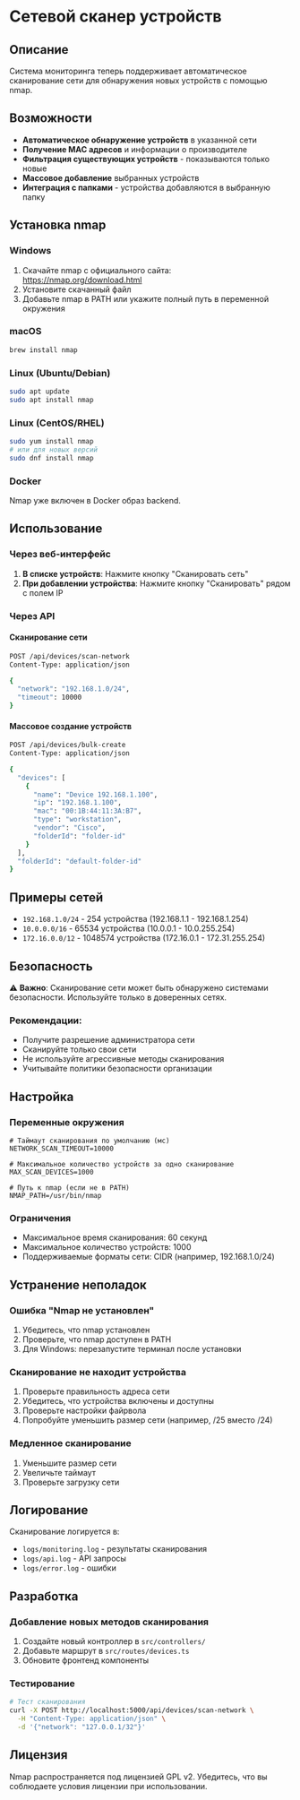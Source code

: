 # Сетевой сканер устройств

## Описание

Система мониторинга теперь поддерживает автоматическое сканирование сети для обнаружения новых устройств с помощью nmap.

## Возможности

- **Автоматическое обнаружение устройств** в указанной сети
- **Получение MAC адресов** и информации о производителе
- **Фильтрация существующих устройств** - показываются только новые
- **Массовое добавление** выбранных устройств
- **Интеграция с папками** - устройства добавляются в выбранную папку

## Установка nmap

### Windows

1. Скачайте nmap с официального сайта: https://nmap.org/download.html
2. Установите скачанный файл
3. Добавьте nmap в PATH или укажите полный путь в переменной окружения

### macOS

```bash
brew install nmap
```

### Linux (Ubuntu/Debian)

```bash
sudo apt update
sudo apt install nmap
```

### Linux (CentOS/RHEL)

```bash
sudo yum install nmap
# или для новых версий
sudo dnf install nmap
```

### Docker

Nmap уже включен в Docker образ backend.

## Использование

### Через веб-интерфейс

1. **В списке устройств**: Нажмите кнопку "Сканировать сеть"
2. **При добавлении устройства**: Нажмите кнопку "Сканировать" рядом с полем IP

### Через API

#### Сканирование сети

```bash
POST /api/devices/scan-network
Content-Type: application/json

{
  "network": "192.168.1.0/24",
  "timeout": 10000
}
```

#### Массовое создание устройств

```bash
POST /api/devices/bulk-create
Content-Type: application/json

{
  "devices": [
    {
      "name": "Device 192.168.1.100",
      "ip": "192.168.1.100",
      "mac": "00:1B:44:11:3A:B7",
      "type": "workstation",
      "vendor": "Cisco",
      "folderId": "folder-id"
    }
  ],
  "folderId": "default-folder-id"
}
```

## Примеры сетей

- `192.168.1.0/24` - 254 устройства (192.168.1.1 - 192.168.1.254)
- `10.0.0.0/16` - 65534 устройства (10.0.0.1 - 10.0.255.254)
- `172.16.0.0/12` - 1048574 устройства (172.16.0.1 - 172.31.255.254)

## Безопасность

⚠️ **Важно**: Сканирование сети может быть обнаружено системами безопасности. Используйте только в доверенных сетях.

### Рекомендации:

- Получите разрешение администратора сети
- Сканируйте только свои сети
- Не используйте агрессивные методы сканирования
- Учитывайте политики безопасности организации

## Настройка

### Переменные окружения

```env
# Таймаут сканирования по умолчанию (мс)
NETWORK_SCAN_TIMEOUT=10000

# Максимальное количество устройств за одно сканирование
MAX_SCAN_DEVICES=1000

# Путь к nmap (если не в PATH)
NMAP_PATH=/usr/bin/nmap
```

### Ограничения

- Максимальное время сканирования: 60 секунд
- Максимальное количество устройств: 1000
- Поддерживаемые форматы сети: CIDR (например, 192.168.1.0/24)

## Устранение неполадок

### Ошибка "Nmap не установлен"

1. Убедитесь, что nmap установлен
2. Проверьте, что nmap доступен в PATH
3. Для Windows: перезапустите терминал после установки

### Сканирование не находит устройства

1. Проверьте правильность адреса сети
2. Убедитесь, что устройства включены и доступны
3. Проверьте настройки файрвола
4. Попробуйте уменьшить размер сети (например, /25 вместо /24)

### Медленное сканирование

1. Уменьшите размер сети
2. Увеличьте таймаут
3. Проверьте загрузку сети

## Логирование

Сканирование логируется в:

- `logs/monitoring.log` - результаты сканирования
- `logs/api.log` - API запросы
- `logs/error.log` - ошибки

## Разработка

### Добавление новых методов сканирования

1. Создайте новый контроллер в `src/controllers/`
2. Добавьте маршрут в `src/routes/devices.ts`
3. Обновите фронтенд компоненты

### Тестирование

```bash
# Тест сканирования
curl -X POST http://localhost:5000/api/devices/scan-network \
  -H "Content-Type: application/json" \
  -d '{"network": "127.0.0.1/32"}'
```

## Лицензия

Nmap распространяется под лицензией GPL v2. Убедитесь, что вы соблюдаете условия лицензии при использовании.
